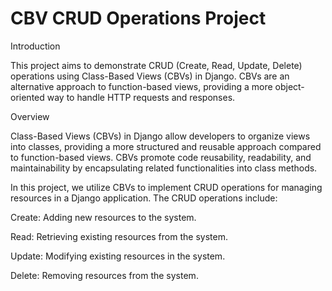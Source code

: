 # CBV CRUD Operations Project
Introduction

This project aims to demonstrate CRUD (Create, Read, Update, Delete) operations using Class-Based Views (CBVs) in Django. CBVs are an alternative approach to function-based views, providing a more object-oriented way to handle HTTP requests and responses.

Overview

Class-Based Views (CBVs) in Django allow developers to organize views into classes, providing a more structured and reusable approach compared to function-based views. CBVs promote code reusability, readability, and maintainability by encapsulating related functionalities into class methods.

In this project, we utilize CBVs to implement CRUD operations for managing resources in a Django application. The CRUD operations include:

Create: Adding new resources to the system.

Read: Retrieving existing resources from the system.

Update: Modifying existing resources in the system.

Delete: Removing resources from the system.
